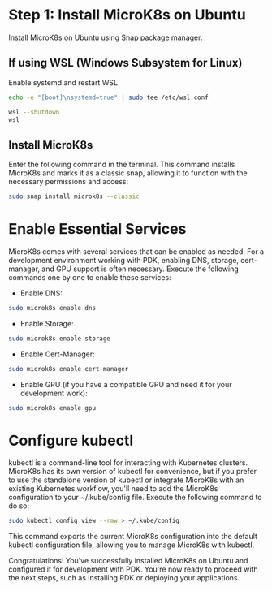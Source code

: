 # Step 1: Install MicroK8s on Ubuntu

Install MicroK8s on Ubuntu using Snap package manager.

## If using WSL (Windows Subsystem for Linux)
Enable systemd and restart WSL

```bash
echo -e "[boot]\nsystemd=true" | sudo tee /etc/wsl.conf
```

```bash
wsl --shutdown
wsl
```

## Install MicroK8s

Enter the following command in the terminal. This command installs MicroK8s and marks it as a classic snap, allowing it to function with the necessary permissions and access:

```bash
sudo snap install microk8s --classic
```

# Enable Essential Services
MicroK8s comes with several services that can be enabled as needed. For a development environment working with PDK, enabling DNS, storage, cert-manager, and GPU support is often necessary. Execute the following commands one by one to enable these services:

* Enable DNS:

```bash
sudo microk8s enable dns
```
* Enable Storage:
```bash
sudo microk8s enable storage
```
* Enable Cert-Manager:
```bash
sudo microk8s enable cert-manager
```
* Enable GPU (if you have a compatible GPU and need it for your development work):
```bash
sudo microk8s enable gpu
```
# Configure kubectl
kubectl is a command-line tool for interacting with Kubernetes clusters. MicroK8s has its own version of kubectl for convenience, but if you prefer to use the standalone version of kubectl or integrate MicroK8s with an existing Kubernetes workflow, you'll need to add the MicroK8s configuration to your ~/.kube/config file. Execute the following command to do so:

```bash
sudo kubectl config view --raw > ~/.kube/config
```
This command exports the current MicroK8s configuration into the default kubectl configuration file, allowing you to manage MicroK8s with kubectl.

Congratulations! You've successfully installed MicroK8s on Ubuntu and configured it for development with PDK. You're now ready to proceed with the next steps, such as installing PDK or deploying your applications.

